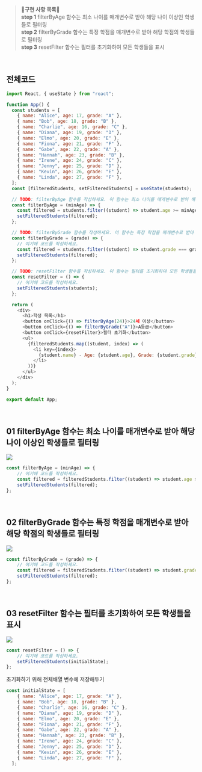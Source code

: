 >**🙉구현 사항 목록🙉** <br>
**step 1** filterByAge 함수는 최소 나이를 매개변수로 받아 해당 나이 이상인 학생들로 필터링 <br>
**step 2** filterByGrade 함수는 특정 학점을 매개변수로 받아 해당 학점의 학생들로 필터링 <br>
**step 3** resetFilter 함수는 필터를 초기화하여 모든 학생들을 표시 <br>

<br>

## 전체코드
```js
import React, { useState } from "react";

function App() {
  const students = [
    { name: "Alice", age: 17, grade: "A" },
    { name: "Bob", age: 18, grade: "B" },
    { name: "Charlie", age: 16, grade: "C" },
    { name: "Diana", age: 19, grade: "D" },
    { name: "Elmo", age: 20, grade: "E" },
    { name: "Fiona", age: 21, grade: "F" },
    { name: "Gabe", age: 22, grade: "A" },
    { name: "Hannah", age: 23, grade: "B" },
    { name: "Irene", age: 24, grade: "C" },
    { name: "Jenny", age: 25, grade: "D" },
    { name: "Kevin", age: 26, grade: "E" },
    { name: "Linda", age: 27, grade: "F" },
  ];
  const [filteredStudents, setFilteredStudents] = useState(students);

  // TODO: filterByAge 함수를 작성하세요. 이 함수는 최소 나이를 매개변수로 받아 해당 나이 이상인 학생들로 필터링해야 합니다.
  const filterByAge = (minAge) => {
    const filtered = students.filter((student) => student.age >= minAge);
    setFilteredStudents(filtered);
  };

  // TODO: filterByGrade 함수를 작성하세요. 이 함수는 특정 학점을 매개변수로 받아 해당 학점의 학생들로 필터링해야 합니다.
  const filterByGrade = (grade) => {
    // 여기에 코드를 작성하세요.
    const filtered = students.filter((student) => student.grade === grade);
    setFilteredStudents(filtered);
  };

  // TODO: resetFilter 함수를 작성하세요. 이 함수는 필터를 초기화하여 모든 학생들을 표시해야 합니다.
  const resetFilter = () => {
    // 여기에 코드를 작성하세요.
    setFilteredStudents(students);
  };

  return (
    <div>
      <h1>학생 목록</h1>
      <button onClick={() => filterByAge(24)}>24세 이상</button>
      <button onClick={() => filterByGrade("A")}>A등급</button>
      <button onClick={resetFilter}>필터 초기화</button>
      <ul>
        {filteredStudents.map((student, index) => (
          <li key={index}>
            {student.name} - Age: {student.age}, Grade: {student.grade}
          </li>
        ))}
      </ul>
    </div>
  );
}

export default App;

```
<br>

## 01 filterByAge 함수는 최소 나이를 매개변수로 받아 해당 나이 이상인 학생들로 필터링
![](https://velog.velcdn.com/images/hrnn00/post/84c1da5c-c822-47f4-a7eb-bcda7b4b35f4/image.png)

```js
const filterByAge = (minAge) => {
	// 여기에 코드를 작성하세요.
    const filtered = filteredStudents.filter((student) => student.age >= minAge);
    setFilteredStudents(filtered);
};
```
<br>

## 02 filterByGrade 함수는 특정 학점을 매개변수로 받아 해당 학점의 학생들로 필터링
![](https://velog.velcdn.com/images/hrnn00/post/d585e8fb-7457-4c20-b308-8c7e70eeb3b7/image.png)

```js
const filterByGrade = (grade) => {
	// 여기에 코드를 작성하세요.
    const filtered = filteredStudents.filter((student) => student.grade === grade);
    setFilteredStudents(filtered);
};
```
<br>

## 03 resetFilter 함수는 필터를 초기화하여 모든 학생들을 표시
![](https://velog.velcdn.com/images/hrnn00/post/9a95135f-2bb7-4154-9e44-8aead0f26478/image.png)

```js
const resetFilter = () => {
	// 여기에 코드를 작성하세요.
    setFilteredStudents(initialState);
};
```

초기화하기 위해 전체배열 변수에 저장해두기
```js
const initialState = [
    { name: "Alice", age: 17, grade: "A" },
    { name: "Bob", age: 18, grade: "B" },
    { name: "Charlie", age: 16, grade: "C" },
    { name: "Diana", age: 19, grade: "D" },
    { name: "Elmo", age: 20, grade: "E" },
    { name: "Fiona", age: 21, grade: "F" },
    { name: "Gabe", age: 22, grade: "A" },
    { name: "Hannah", age: 23, grade: "B" },
    { name: "Irene", age: 24, grade: "C" },
    { name: "Jenny", age: 25, grade: "D" },
    { name: "Kevin", age: 26, grade: "E" },
    { name: "Linda", age: 27, grade: "F" },
  ];
```
